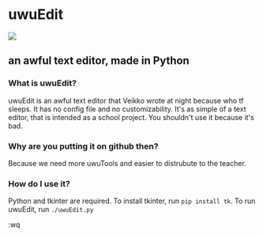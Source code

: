 # uwuEdit 
<a href="./LICENSE.md"><img src="https://img.shields.io/badge/license-Apache_2.0-brown.svg"></a>
## an awful text editor, made in Python
### What is uwuEdit?
uwuEdit is an awful text editor that Veikko wrote at night because who tf sleeps. It has no config file and no customizability. It's as simple of a text editor, that is intended as a school project. You shouldn't use it because it's bad.

### Why are you putting it on github then?
Because we need more uwuTools and easier to distrubute to the teacher.

### How do I use it?
Python and tkinter are required. To install tkinter, run `pip install tk`. To run uwuEdit, run `./uwuEdit.py`

:wq
